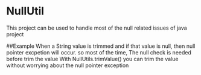 # NullUtil

This project can be used to handle most of the null related issues of java project

##Example
When a String value is trimmed and if that value is null, then null pointer excpetion will occur. so most of the time, The null check is needed before trim the value
With NullUtils.trimValue() you can trim the value without worrying about the null pointer exception
